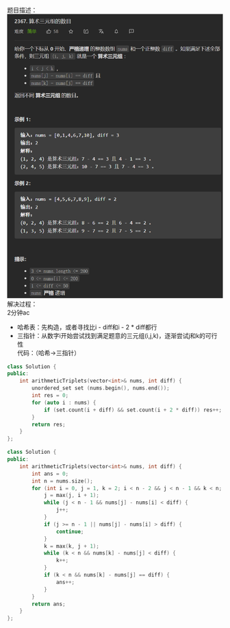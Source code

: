 题目描述：  
![image](/basical/array/image/image65.png)  
解决过程：  
2分钟ac  
- 哈希表：先构造，或者寻找比i - diff和i - 2 * diff都行
- 三指针：从数字i开始尝试找到满足题意的三元组(i,j,k)，逐渐尝试j和k的可行性  
代码：（哈希→三指针）  
```cpp
class Solution {
public:
    int arithmeticTriplets(vector<int>& nums, int diff) {
        unordered_set set (nums.begin(), nums.end());
        int res = 0;
        for (auto i : nums) {
            if (set.count(i + diff) && set.count(i + 2 * diff)) res++;
        }
        return res;
    }
};
```
```cpp
class Solution {
public:
    int arithmeticTriplets(vector<int>& nums, int diff) {
        int ans = 0;
        int n = nums.size();
        for (int i = 0, j = 1, k = 2; i < n - 2 && j < n - 1 && k < n; i++) {
            j = max(j, i + 1);
            while (j < n - 1 && nums[j] - nums[i] < diff) {
                j++;
            }
            if (j >= n - 1 || nums[j] - nums[i] > diff) {
                continue;
            }
            k = max(k, j + 1);
            while (k < n && nums[k] - nums[j] < diff) {
                k++;
            }
            if (k < n && nums[k] - nums[j] == diff) {
                ans++;
            }
        }
        return ans;
    }
};
```